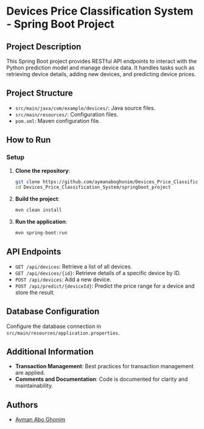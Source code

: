 # Devices Price Classification System - Spring Boot Project## Project DescriptionThis Spring Boot project provides RESTful API endpoints to interact with the Python prediction model and manage device data. It handles tasks such as retrieving device details, adding new devices, and predicting device prices.## Project Structure- `src/main/java/com/example/devices/`: Java source files.- `src/main/resources/`: Configuration files.- `pom.xml`: Maven configuration file.## How to Run### Setup1. **Clone the repository**:    ```bash    git clone https://github.com/aymanaboghonim/Devices_Price_Classification_System.git    cd Devices_Price_Classification_System/springboot_project    ```2. **Build the project**:    ```bash    mvn clean install    ```3. **Run the application**:    ```bash    mvn spring-boot:run    ```## API Endpoints- `GET /api/devices`: Retrieve a list of all devices.- `GET /api/devices/{id}`: Retrieve details of a specific device by ID.- `POST /api/devices`: Add a new device.- `POST /api/predict/{deviceId}`: Predict the price range for a device and store the result.## Database ConfigurationConfigure the database connection in `src/main/resources/application.properties`.## Additional Information- **Transaction Management**: Best practices for transaction management are applied.- **Comments and Documentation**: Code is documented for clarity and maintainability.## Authors- [Ayman Abo Ghonim](https://github.com/aymanaboghonim)
